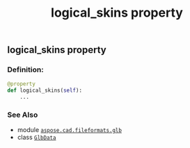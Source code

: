 ﻿---
title: logical_skins property
second_title: Aspose.CAD for Python via .NET API References
description: 
type: docs
weight: 550
url: /python-net/aspose.cad.fileformats.glb/glbdata/logical_skins/
is_root: false
---

## logical_skins property

### Definition:
```python
@property
def logical_skins(self):
    ...
```

### See Also
* module [`aspose.cad.fileformats.glb`](../../)
* class [`GlbData`](/cad/python-net/aspose.cad.fileformats.glb/glbdata)
